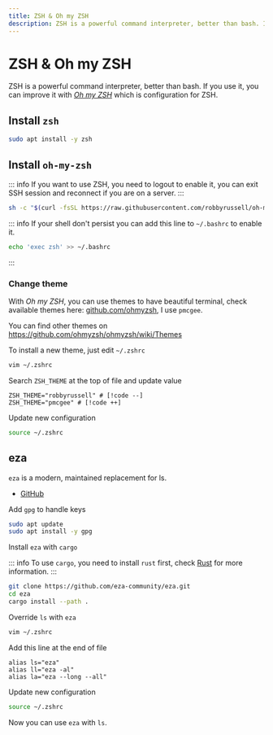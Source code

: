 ```yaml
---
title: ZSH & Oh my ZSH
description: ZSH is a powerful command interpreter, better than bash. If you use it, you can improve it with Oh my ZSH which is configuration for ZSH.
---
```


# ZSH & Oh my ZSH

ZSH is a powerful command interpreter, better than bash. If you use it, you can improve it with [_Oh my ZSH_](https://ohmyz.sh/) which is configuration for ZSH.

## Install `zsh`

```sh
sudo apt install -y zsh
```

## Install `oh-my-zsh`

::: info
If you want to use ZSH, you need to logout to enable it, you can exit SSH session and reconnect if you are on a server.
:::

```sh
sh -c "$(curl -fsSL https://raw.githubusercontent.com/robbyrussell/oh-my-zsh/master/tools/install.sh)"
```

::: info
If your shell don't persist you can add this line to `~/.bashrc` to enable it.

```sh
echo 'exec zsh' >> ~/.bashrc
```

:::

### Change theme

With _Oh my ZSH_, you can use themes to have beautiful terminal, check available themes here: [github.com/ohmyzsh](https://github.com/ohmyzsh/ohmyzsh/wiki/Themes), I use `pmcgee`.

You can find other themes on <https://github.com/ohmyzsh/ohmyzsh/wiki/Themes>

To install a new theme, just edit `~/.zshrc`

```sh
vim ~/.zshrc
```

Search `ZSH_THEME` at the top of file and update value

```sh:~/.zshrc
ZSH_THEME="robbyrussell" # [!code --]
ZSH_THEME="pmcgee" # [!code ++]
```

Update new configuration

```sh
source ~/.zshrc
```

## eza

`eza` is a modern, maintained replacement for ls.

- [GitHub](https://github.com/eza-community/eza)

Add `gpg` to handle keys

```sh
sudo apt update
sudo apt install -y gpg
```

Install `eza` with `cargo`

::: info
To use `cargo`, you need to install `rust` first, check [Rust](/server/binaries/rust-lang) for more information.
:::

```sh
git clone https://github.com/eza-community/eza.git
cd eza
cargo install --path .
```

Override `ls` with `eza`

```sh
vim ~/.zshrc
```

Add this line at the end of file

```sh:~/.zshrc
alias ls="eza"
alias ll="eza -al"
alias la="eza --long --all"
```

Update new configuration

```sh
source ~/.zshrc
```

Now you can use `eza` with `ls`.
